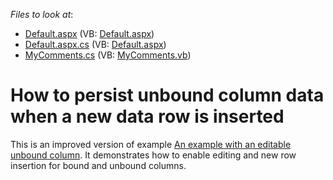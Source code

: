 <!-- default file list -->
*Files to look at*:

* [Default.aspx](./CS/UnboundColumnForCommenting/Default.aspx) (VB: [Default.aspx](./VB/UnboundColumnForCommenting/Default.aspx))
* [Default.aspx.cs](./CS/UnboundColumnForCommenting/Default.aspx.cs) (VB: [Default.aspx](./VB/UnboundColumnForCommenting/Default.aspx))
* [MyComments.cs](./CS/UnboundColumnForCommenting/MyComments.cs) (VB: [MyComments.vb](./VB/UnboundColumnForCommenting/MyComments.vb))
<!-- default file list end -->
# How to persist unbound column data when a new data row is inserted


<p>This is an improved version of example <a href="https://www.devexpress.com/Support/Center/p/E330">An example with an editable unbound column</a>. It demonstrates how to enable editing and new row insertion for bound and unbound columns.</p>

<br/>


